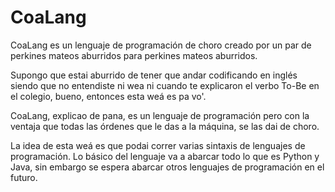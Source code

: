 # CoaLang

CoaLang es un lenguaje de programación de choro creado por un par de perkines mateos aburridos para perkines mateos aburridos.

Supongo que estai aburrido de tener que andar codificando en inglés siendo que no entendiste ni wea ni cuando te explicaron el verbo To-Be en el colegio, bueno, entonces esta weá es pa vo'.

CoaLang, explicao de pana, es un lenguaje de programación pero con la ventaja que todas las órdenes que le das a la máquina, se las dai de choro.

La idea de esta weá es que podai correr varias sintaxis de lenguajes de programación. Lo básico del lenguaje va a abarcar todo lo que es Python y Java, sin embargo se espera abarcar otros lenguajes de programación en el futuro.
